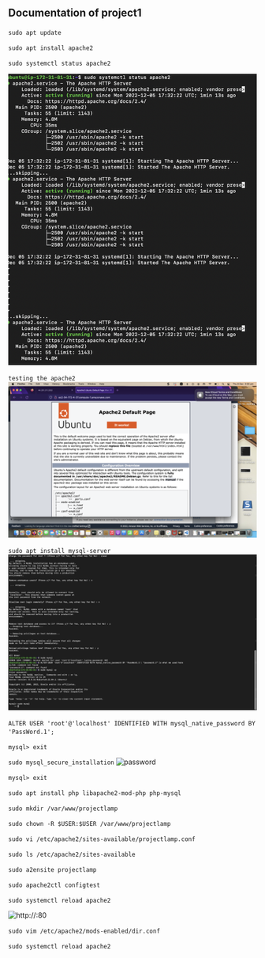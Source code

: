 ## Documentation of project1

`sudo apt update`

`sudo apt install apache2`

`sudo systemctl status apache2`

![apache status running](./images/apache.png)

`testing the apache2` 
![apache default page](./images/apachepage.png)

`sudo apt install mysql-server`
![mysqlserver running](./images/mysql.png)

`ALTER USER 'root'@'localhost' IDENTIFIED WITH mysql_native_password BY 'PassWord.1';`

`mysql> exit`

`sudo mysql_secure_installation`
![password](.images/mysqlpassword.png)

`mysql> exit`

`sudo apt install php libapache2-mod-php php-mysql`

`sudo mkdir /var/www/projectlamp`

`sudo chown -R $USER:$USER /var/www/projectlamp`

`sudo vi /etc/apache2/sites-available/projectlamp.conf`

`sudo ls /etc/apache2/sites-available`

`sudo a2ensite projectlamp`

`sudo apache2ctl configtest`

`sudo systemctl reload apache2`

![http://<Public-IP-Address>:80](.images/hellolamp.png)

`sudo vim /etc/apache2/mods-enabled/dir.conf`

`sudo systemctl reload apache2`


